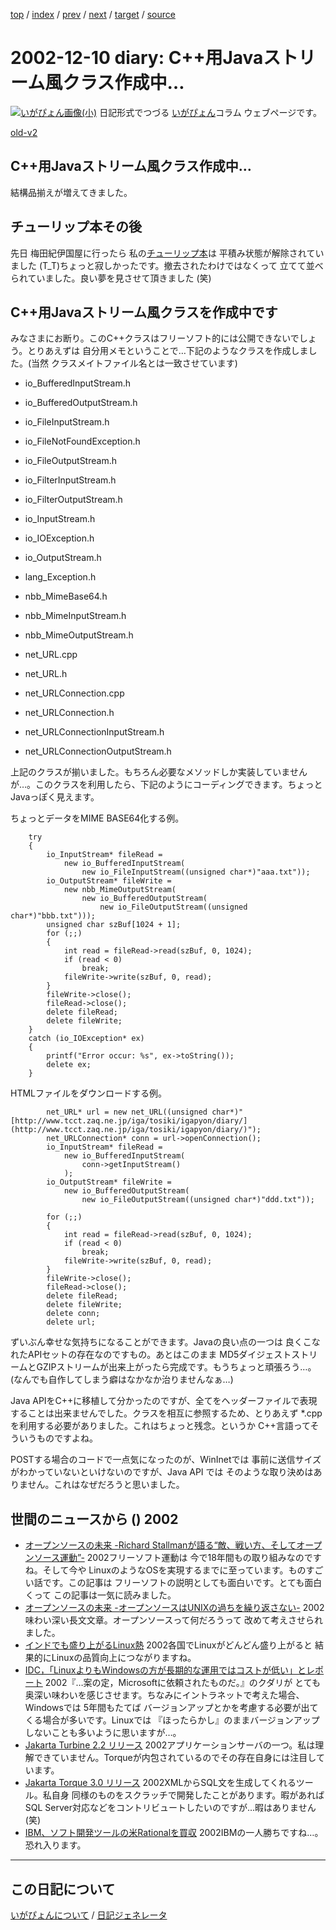 [top](https://igapyon.github.io/diary/) 
 / [index](https://igapyon.github.io/diary/2002/index.html) 
 / [prev](https://igapyon.github.io/diary/2002/ig021206.html) 
 / [next](https://igapyon.github.io/diary/2002/ig021212.html) 
 / [target](https://igapyon.github.io/diary/2002/ig021210.html) 
 / [source](https://github.com/igapyon/diary/blob/gh-pages/2002/ig021210.html.src.md) 

2002-12-10 diary: C++用Javaストリーム風クラス作成中…
=====================================================================================================
[![いがぴょん画像(小)](https://igapyon.github.io/diary/images/iga200306s.jpg "いがぴょん")](https://igapyon.github.io/diary/memo/memoigapyon.html) 日記形式でつづる [いがぴょん](https://igapyon.github.io/diary/memo/memoigapyon.html)コラム ウェブページです。

[old-v2](ig021210-orig.html)

## C++用Javaストリーム風クラス作成中…

結構品揃えが増えてきました。


## チューリップ本その後

先日 梅田紀伊国屋に行ったら 私の[チューリップ本](../../book/jasl.html)は 平積み状態が解除されていました (T_T)ちょっと寂しかったです。撤去されたわけではなくって 立てて並べられていました。良い夢を見させて頂きました
(笑)

## C++用Javaストリーム風クラスを作成中です

みなさまにお断り。このC++クラスはフリーソフト的には公開できないでしょう。とりあえずは 自分用メモということで…下記のようなクラスを作成しました。(当然 クラスメイトファイル名とは一致させています)

* io_BufferedInputStream.h
  
* io_BufferedOutputStream.h
  
* io_FileInputStream.h
  
* io_FileNotFoundException.h
  
* io_FileOutputStream.h
  
* io_FilterInputStream.h
  
* io_FilterOutputStream.h
  
* io_InputStream.h
  
* io_IOException.h
  
* io_OutputStream.h
  
* lang_Exception.h
  
* nbb_MimeBase64.h
  
* nbb_MimeInputStream.h
  
* nbb_MimeOutputStream.h
  
* net_URL.cpp
  
* net_URL.h
  
* net_URLConnection.cpp
  
* net_URLConnection.h
  
* net_URLConnectionInputStream.h
  
* net_URLConnectionOutputStream.h

上記のクラスが揃いました。もちろん必要なメソッドしか実装していませんが…。このクラスを利用したら、下記のようにコーディングできます。ちょっとJavaっぽく見えます。

ちょっとデータをMIME BASE64化する例。

```
    try
    {
        io_InputStream* fileRead =
            new io_BufferedInputStream(
                new io_FileInputStream((unsigned char*)"aaa.txt"));
        io_OutputStream* fileWrite =
            new nbb_MimeOutputStream(
                new io_BufferedOutputStream(
                    new io_FileOutputStream((unsigned char*)"bbb.txt")));
        unsigned char szBuf[1024 + 1];
        for (;;)
        {
            int read = fileRead->read(szBuf, 0, 1024);
            if (read < 0)
                break;
            fileWrite->write(szBuf, 0, read);
        }
        fileWrite->close();
        fileRead->close();
        delete fileRead;
        delete fileWrite;
    }
    catch (io_IOException* ex)
    {
        printf("Error occur: %s", ex->toString());
        delete ex;
    }
```


HTMLファイルをダウンロードする例。

```
        net_URL* url = new net_URL((unsigned char*)"[http://www.tcct.zaq.ne.jp/iga/tosiki/igapyon/diary/](http://www.tcct.zaq.ne.jp/iga/tosiki/igapyon/diary/)");
        net_URLConnection* conn = url->openConnection();
        io_InputStream* fileRead =
            new io_BufferedInputStream(
                conn->getInputStream()
            );
        io_OutputStream* fileWrite =
            new io_BufferedOutputStream(
                new io_FileOutputStream((unsigned char*)"ddd.txt"));

        for (;;)
        {
            int read = fileRead->read(szBuf, 0, 1024);
            if (read < 0)
                break;
            fileWrite->write(szBuf, 0, read);
        }
        fileWrite->close();
        fileRead->close();
        delete fileRead;
        delete fileWrite;
        delete conn;
        delete url;
```


ずいぶん幸せな気持ちになることができます。Javaの良い点の一つは 良くこなれたAPIセットの存在なのですもの。あとはこのまま MD5ダイジェストストリームとGZIPストリームが出来上がったら完成です。もうちょっと頑張ろう…。(なんでも自作してしまう癖はなかなか治りませんなぁ…)

Java APIをC++に移植して分かったのですが、全てをヘッダーファイルで表現することは出来ませんでした。クラスを相互に参照するため、とりあえず
*.cpp を利用する必要がありました。これはちょっと残念。というか C++言語ってそういうものですよね。

POSTする場合のコードで一点気になったのが、WinInetでは 事前に送信サイズがわかっていないといけないのですが、Java
API では そのような取り決めはありません。これはなぜだろうと思いました。

## 世間のニュースから () 2002

* [オープンソースの未来 -Richard Stallmanが語る“敵、戦い方、そしてオープンソース運動”-](http://www.zdnet.co.jp/news/0212/09/ne00_stallman.html)  2002フリーソフト運動は 今で18年間もの取り組みなのですね。そして今や LinuxのようなOSを実現するまでに至っています。ものすごい話です。この記事は フリーソフトの説明としても面白いです。とても面白くって この記事は一気に読みました。
* [オープンソースの未来 -オープンソースはUNIXの過ちを繰り返さない-](http://www.zdnet.co.jp/news/0212/05/ne00_perens.html)  2002味わい深い長文文章。オープンソースって何だろうって 改めて考えさせられました。
* [インドでも盛り上がるLinux熱](http://www.zdnet.co.jp/news/0212/09/xert_india.html)  2002各国でLinuxがどんどん盛り上がると 結果的にLinuxの品質向上につながりますね。
* [IDC，「LinuxよりもWindowsの方が長期的な運用ではコストが低い」とレポート](http://itpro.nikkeibp.co.jp/free/NT/NEWS/20021204/1/index.shtml)  2002『…案の定，Microsoftに依頼されたものだ。』のクダリが とても奥深い味わいを感じさせます。ちなみにイントラネットで考えた場合、Windowsでは 5年間もたてば バージョンアップとかを考慮する必要が出てくる場合が多いです。Linuxでは 『ほったらかし』のままバージョンアップしないことも多いように思いますが…。
* [Jakarta Turbine 2.2 リリース](http://jakarta.apache.org/turbine/index.html)  2002アプリケーションサーバの一つ。私は理解できていません。Torqueが内包されているのでその存在自身には注目しています。
* [Jakarta Torque 3.0 リリース](http://jakarta.apache.org/turbine/torque/index.html)  2002XMLからSQL文を生成してくれるツール。私自身 同様のものをスクラッチで開発したことがあります。暇があればSQL Server対応などをコントリビュートしたいのですが…暇はありません(笑)
* [IBM、ソフト開発ツールの米Rationalを買収](http://biztech.nikkeibp.co.jp/wcs/leaf/CID/onair/biztech/comp/221106)  2002IBMの一人勝ちですね…。恐れ入ります。

----------------------------------------------------------------------------------------------------

## この日記について
[いがぴょんについて](https://igapyon.github.io/diary/memo/memoigapyon.html) / [日記ジェネレータ](https://github.com/igapyon/igapyonv3)
